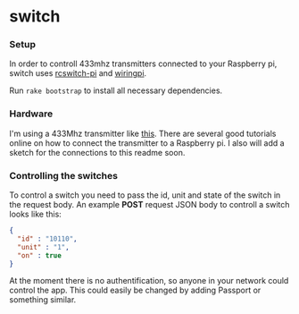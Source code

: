 # switch

### Setup
In order to controll 433mhz transmitters connected to your Raspberry pi, switch uses [rcswitch-pi](https://github.com/r10r/rcswitch-pi) and [wiringpi](https://projects.drogon.net/raspberry-pi/wiringpi/download-and-install/).

Run `rake bootstrap` to install all necessary dependencies.

### Hardware

I'm using a 433Mhz transmitter like [this](http://www.amazon.com/receiver-Superregeneration-Wireless-Transmitter-Burglar/dp/B008A4UWK6). There are several good tutorials online on how to connect the transmitter to a Raspberry pi. I also will add a sketch for the connections to this readme soon. 

### Controlling the switches

To control a switch you need to pass the id, unit and state of the switch in the request body. An example
__POST__ request JSON body to controll a switch looks like this:

```json
{
  "id" : "10110",
  "unit" : "1",
  "on" : true
}
```

At the moment there is no authentification, so anyone in your network could control the app. This could easily be changed by adding Passport or something similar.

